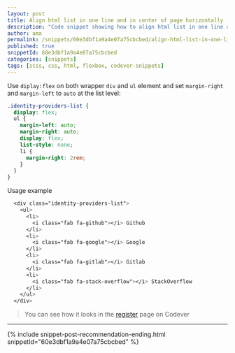 ```yaml
---
layout: post
title: Align html list in one line and in center of page horizontally
description: "Code snippet showing how to align html list in one line and in center of page horizontally with css and flexbox."
author: ama
permalink: /snippets/60e3dbf1a9a4e07a75cbcbed/align-html-list-in-one-line-and-in-center-of-page-horizontally
published: true
snippetId: 60e3dbf1a9a4e07a75cbcbed
categories: [snippets]
tags: [scss, css, html, flexbox, codever-snippets]
---
```


Use `diplay:flex` on both wrapper `div` and `ul` element and set `margin-right` and `margin-left` to `auto` at the list level:

```scss
.identity-providers-list {
  display: flex;
  ul {
    margin-left: auto;
    margin-right: auto;
    display: flex;
    list-style: none;
    li {
      margin-right: 2rem;
    }
  }
}
```

Usage example

```scss
  <div class="identity-providers-list">
    <ul>
      <li>
        <i class="fab fa-github"></i> Github
      </li>
      <li>
        <i class="fab fa-google"></i> Google
      </li>
      <li>
        <i class="fab fa-gitlab"></i> Gitlab
      </li>
      <li>
        <i class="fab fa-stack-overflow"></i> StackOverflow
      </li>
    </ul>
  </div>
```

> You can see how it looks in the [register](https://www.codever.land/register) page on Codever

<hr/>

 {% include snippet-post-recommendation-ending.html snippetId="60e3dbf1a9a4e07a75cbcbed" %}
